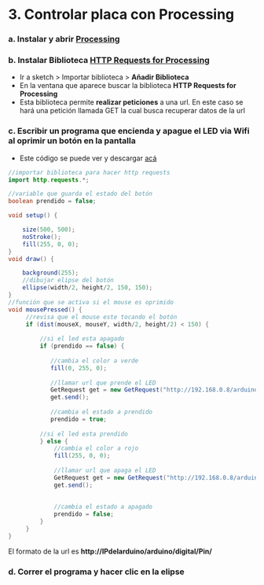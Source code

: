 # 3. Controlar placa con Processing

### a. Instalar y abrir [Processing](https://processing.org/download/)

### b. Instalar Biblioteca [HTTP Requests for Processing](https://github.com/runemadsen/HTTP-Requests-for-Processing)

*  Ir a sketch &gt; Importar biblioteca &gt; **Añadir Biblioteca**
*  En la ventana que aparece buscar la biblioteca **HTTP Requests for Processing**
*  Esta biblioteca permite **realizar peticiones** a una url. En este caso se hará una petición llamada GET la cual busca recuperar datos de la url

### c. Escribir un programa que encienda y apague el LED via Wifi al oprimir un botón en la pantalla

*  Este código se puede ver y descargar [acá](https://github.com/disenoMediosInteractivos/Tutoriales/blob/master/03_wifi_setup/wifi_sketch.pde)

```java
//importar biblioteca para hacer http requests
import http.requests.*;

//variable que guarda el estado del botón
boolean prendido = false;

void setup() {

    size(500, 500);
    noStroke();
    fill(255, 0, 0);
}
void draw() {

    background(255);
    //dibujar elipse del botón
    ellipse(width/2, height/2, 150, 150);
}
//función que se activa si el mouse es oprimido
void mousePressed() {
     //revisa que el mouse este tocando el botón
     if (dist(mouseX, mouseY, width/2, height/2) < 150) {
     
         //si el led esta apagado
         if (prendido == false) {
         
            //cambia el color a verde
            fill(0, 255, 0);
           
            //llamar url que prende el LED
            GetRequest get = new GetRequest("http://192.168.0.8/arduino/digital/13/1");
            get.send();
           
            //cambia el estado a prendido
            prendido = true;
        
         //si el led esta prendido
         } else {
             //cambia el color a rojo
             fill(255, 0, 0);
            
             //llamar url que apaga el LED
             GetRequest get = new GetRequest("http://192.168.0.8/arduino/digital/13/0");
             get.send();
            
            
             //cambia el estado a apagado
             prendido = false;
         }
     }
}
```

 El formato de la url es **http://IPdelarduino/arduino/digital/Pin/**

### d. Correr el programa y hacer clic en la elipse

